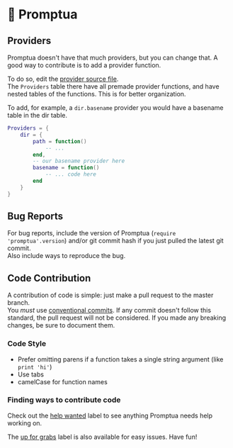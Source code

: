 # 📡 Promptua
<!--
## Themes
One way of contributing is making a theme to ship with Promptua. A theme isn't  
promised to be added to the main repository since there shouldn't be too much themes.

If you think that your theme is unique though, not much reason to oppose to it!  
-->
## Providers
Promptua doesn't have that much providers, but you can change that. A good way to
contribute is to add a provider function.

To do so, edit the [provider source file](../provider.lua).  
The `Providers` table there have all premade provider functions, and have
nested tables of the functions. This is for better organization.  

To add, for example, a `dir.basename` provider you would have a basename table in
the dir table.  
```lua
Providers = {
	dir = {
		path = function()
			-- ...
		end,
		-- our basename provider here
		basename = function()
			-- ... code here
		end
	}
}
```

## Bug Reports
For bug reports, include the version of Promptua (`require 'promptua'.version`)
and/or git commit hash if you just pulled the latest git commit.  
Also include ways to reproduce the bug.

## Code Contribution
A contribution of code is simple: just make a pull request to the master branch.  
You *must* use [conventional commits](https://www.conventionalcommits.org/en/v1.0.0/).
If any commit doesn't follow this standard, the pull request will not be considered.
If you made any breaking changes, be sure to document them.

### Code Style
- Prefer omitting parens if a function takes a single string argument (like `print 'hi'`)
- Use tabs
- camelCase for function names

### Finding ways to contribute code
Check out the [help wanted](https://github.com/TorchedSammy/Promptua/issues?q=is%3Aissue+is%3Aopen+label%3A%22help+wanted%22+)
label to see anything Promptua needs help working on.

The [up for grabs](https://github.com/TorchedSammy/Promptua/issues?q=is%3Aissue+is%3Aopen+label%3A%22up+for+grabs%22+)
label is also available for easy issues. Have fun!
